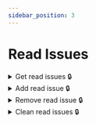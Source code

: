 ```yaml
---
sidebar_position: 3
---
```


# Read Issues

<details id="get-read-issues">
  <summary>Get read issues 🔒</summary>

**GET** `https://staging-kaboom.herokuapp.com/v1/accounts/comics/readissues/`

**Query params:**

| Name           | Value      | Type       | Required  |
|----------------|------------|------------|-----------|
| user           | 1          | int        | no        |
| series         | 1          | int        | no        |
| page *         | 1          | int        | no        |

\* pagination purposes

**Response:**

```json
{
  "count": 1,
  "next": null,
  "previous": null,
  "results": [
    {
      "id": 3,
      "user": {
        "username": "crxssed",
        "id": 1,
        "image": "https://www.gravatar.com/avatar/194556ddbe4401bf1e48aa8620f5f854?default=retro",
        "date_joined": "2022-01-08",
        "time_joined": "14:21:50",
        "is_staff": true,
        "userdata": {
          "bio": "![hello there](https://media4.giphy.com/media/Nx0rz3jtxtEre/giphy.gif)\n\n## Hi!",
          "private": false
        }
      },
      "issue": {
        "id": 2,
        "characters": [
          {
            "id": 1,
            "voice_actors": [],
            "teams": [],
            "location_of_operation": null,
            "name": "Peter Parker",
            "alias": "Spider-Man",
            "image": "",
            "biography": "This is a new bio",
            "status": "ALIVE",
            "alignment": "GOOD",
            "intelligence": 0,
            "strength": 0,
            "speed": 0,
            "durability": 0,
            "power": 0,
            "combat": 0,
            "date_created": "2022-02-01T20:41:45.622718Z"
          },
          {
            "id": 2,
            "voice_actors": [],
            "teams": [],
            "location_of_operation": null,
            "name": "Test",
            "alias": null,
            "image": "",
            "biography": "",
            "status": "ALIVE",
            "alignment": "GOOD",
            "intelligence": 0,
            "strength": 0,
            "speed": 0,
            "durability": 0,
            "power": 0,
            "combat": 0,
            "date_created": "2022-02-01T20:37:08.638564Z"
          },
          {
            "id": 3,
            "voice_actors": [
              {
                "id": 1,
                "age": null,
                "name": "Avengers",
                "image": "",
                "date_of_birth": null,
                "date_of_death": null,
                "biography": "",
                "date_created": "2022-01-13T20:05:09.950935Z"
              }
            ],
            "teams": [],
            "location_of_operation": null,
            "name": "Eddie Brock",
            "alias": "Venom",
            "image": "",
            "biography": "WE ARE VENOM",
            "status": "ALIVE",
            "alignment": "GOOD",
            "intelligence": 0,
            "strength": 0,
            "speed": 0,
            "durability": 0,
            "power": 0,
            "combat": 0,
            "date_created": "2022-02-05T10:56:20.474135Z"
          }
        ],
        "staff": [],
        "series": {
          "id": 1,
          "publisher": null,
          "series_name": "Test Comic",
          "summary": "",
          "year_started": 2022,
          "status": "COMPLETED",
          "cover_image": "https://kaboomstaging.s3.amazonaws.com/AveAobC_LF9uyQV.png",
          "background_image": "https://kaboomstaging.s3.amazonaws.com/AveAobC_LF9uyQV.png",
          "rating": 5,
          "date_created": "2022-03-10T10:12:13.647295Z"
        },
        "format": null,
        "issue_number_absolute": 1,
        "issue_name": "1",
        "summary": "",
        "release_date": null,
        "cover_image": "https://kaboomstaging.s3.eu-west-2.amazonaws.com/large-7603337.jpg",
        "date_created": "2022-02-14T17:42:28.513850Z"
      },
      "read_at": "2022-03-10T10:21:26Z"
    }
  ]
}
```

</details>

<details id="add-read-issue">
  <summary>Add read issue 🔒</summary>

**POST** `https://staging-kaboom.herokuapp.com/v1/accounts/comics/readissues/`

**JSON Body:**

| Name                     | Required   |
|--------------------------|------------|
| issue                    | yes        |
| read_at *                | no         |

* read_at will default to the current time of the request, so is not needed.

**Response:**

```json
{
  "id": 4,
  "read_at": "2022-03-09T10:21:26Z",
  "issue": 1,
  "user": 1
}
```

</details>

<details id="remove-read-issue">
  <summary>Remove read issue 🔒</summary>

**DELETE** `https://staging-kaboom.herokuapp.com/v1/accounts/comics/readissues/`

**JSON Body:**

| Name                     | Required   |
|--------------------------|------------|
| read_id                  | yes        |

**Response:**

```json
{
  "success": "Unread the issue"
}
```

</details>

<details id="clean-read-issues">
  <summary>Clean read issues 🔒</summary>

**DELETE** `https://staging-kaboom.herokuapp.com/v1/accounts/comics/readissues/clean/`

**JSON Body:**

| Name                     | Required   |
|--------------------------|------------|
| issue                    | yes        |

**Response:**

```json
{
  "success": "All read states have been removed from this issue."
}
```

</details>